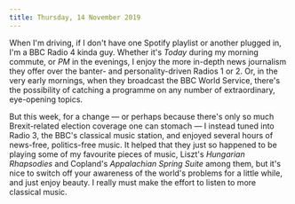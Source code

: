 ```yaml
---
title: Thursday, 14 November 2019
---
```

When I'm driving, if I don't have one Spotify playlist or another plugged in, I'm a BBC Radio 4 kinda guy. Whether it's _Today_ during my morning commute, or _PM_ in the evenings, I enjoy the more in-depth news journalism they offer over the banter- and personality-driven Radios 1 or 2. Or, in the very early mornings, when they broadcast the BBC World Service, there's the possibility of catching a programme on any number of extraordinary, eye-opening topics.

But this week, for a change &mdash; or perhaps because there's only so much Brexit-related election coverage one can stomach &mdash; I instead tuned into Radio 3, the BBC's classical music station, and enjoyed several hours of news-free, politics-free music. It helped that they just so happened to be playing some of my favourite pieces of music, Liszt's _Hungarian Rhapsodies_ and Copland's _Appalachian Spring Suite_ among them, but it's nice to switch off your awareness of the world's problems for a little while, and just enjoy beauty. I really must make the effort to listen to more classical music.
